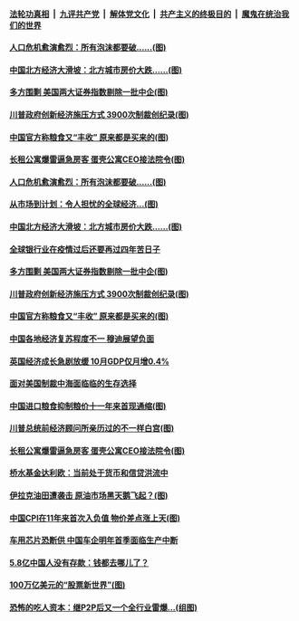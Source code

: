 

####  [法轮功真相](../../../../basic/blob/master/README.md?t=12111402) &nbsp;|&nbsp; [九评共产党](../../../../9ping.md/blob/master/README.md?t=12111402) &nbsp;|&nbsp; [解体党文化](../../../../jtdwh.md/blob/master/README.md?t=12111402)  &nbsp;|&nbsp; [共产主义的终极目的](../../../../gczydzjmd.md/blob/master/README.md?t=12111402) &nbsp;|&nbsp; [魔鬼在统治我们的世界](../../../../mgztzwmdsj.md/blob/master/README.md?t=12111402) 

#### [人口危机愈演愈烈：所有泡沫都要破……(图)](../pages/p5/955428.md?t=12111402) 

#### [中国北方经济大滑坡：北方城市房价大跌……(图)](../pages/p5/955418.md?t=12111402) 

#### [多方围剿 美国两大证券指数剔除一批中企(图)](../pages/p5/955369.md?t=12111402) 

#### [川普政府创新经济施压方式 3900次制裁创纪录(图)](../pages/p5/955364.md?t=12111402) 

#### [中国官方称粮食又“丰收” 原来都是买来的(图)](../pages/p5/955354.md?t=12111402) 

#### [长租公寓爆雷逼急房客 蛋壳公寓CEO接法院令(图)](../pages/p5/955277.md?t=12111402) 

#### [人口危机愈演愈烈：所有泡沫都要破……(图)](../pages/p5/955428.md?t=12111402) 

#### [从市场到计划：令人担忧的全球经济…(图)](../pages/p5/955406.md?t=12111402) 

#### [中国北方经济大滑坡：北方城市房价大跌……(图)](../pages/p5/955418.md?t=12111402) 

#### [全球银行业在疫情过后还要再过四年苦日子](../pages/p5/955392.md?t=12111402) 

#### [多方围剿 美国两大证券指数剔除一批中企(图)](../pages/p5/955369.md?t=12111402) 

#### [川普政府创新经济施压方式 3900次制裁创纪录(图)](../pages/p5/955364.md?t=12111402) 

#### [中国官方称粮食又“丰收” 原来都是买来的(图)](../pages/p5/955354.md?t=12111402) 

#### [中国各地经济复苏程度不一 穆迪展望负面](../pages/p5/955349.md?t=12111402) 

#### [英国经济成长急剧放缓 10月GDP仅月增0.4%](../pages/p5/955348.md?t=12111402) 

#### [面对美国制裁中海面临临的生存选择](../pages/p5/955320.md?t=12111402) 

#### [中国进口粮食抑制粮价十一年来首现通缩(图)](../pages/p5/955305.md?t=12111402) 

#### [川普总统前经济顾问所亲历过的不一样白宫(图)](../pages/p5/955295.md?t=12111402) 

#### [长租公寓爆雷逼急房客 蛋壳公寓CEO接法院令(图)](../pages/p5/955277.md?t=12111402) 

#### [桥水基金达利欧：当前处于货币和信贷洪流中](../pages/p5/955269.md?t=12111402) 

#### [伊拉克油田遭袭击 原油市场黑天鹅飞起？(图)](../pages/p5/955264.md?t=12111402) 

#### [中国CPI在11年来首次入负值 物价差点涨上天(图)](../pages/p5/955255.md?t=12111402) 

#### [车用芯片恐断供 中国车企明年首季面临生产中断](../pages/p5/955248.md?t=12111402) 

#### [5.8亿中国人没有存款：钱都去哪儿了？](../pages/p5/955204.md?t=12111402) 

#### [100万亿美元的“股票新世界”(图)](../pages/p5/955202.md?t=12111402) 

#### [恐怖的吃人资本：继P2P后又一个全行业雷爆…(组图)](../pages/p5/955182.md?t=12111402) 


